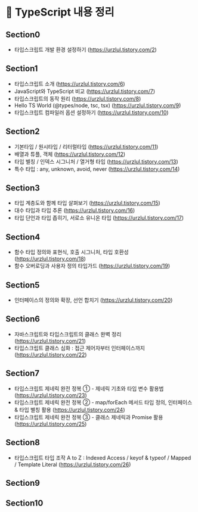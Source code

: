 # 📘 TypeScript 내용 정리  

## Section0
- 타입스크립트 개발 환경 설정하기 (https://urzlul.tistory.com/2) <br>

## Section1
- 타입스크립트 소개 (https://urzlul.tistory.com/6)
- JavaScript와 TypeScript 비교 (https://urzlul.tistory.com/7)
- 타입스크립트의 동작 원리 (https://urzlul.tistory.com/8)
- Hello TS World (@types/node, tsc, tsx) (https://urzlul.tistory.com/9)
- 타입스크립트 컴파일러 옵션 설정하기 (https://urzlul.tistory.com/10)

## Section2
- 기본타입 / 원시타입 / 리터럴타입 (https://urzlul.tistory.com/11)
- 배열과 튜플, 객체 (https://urzlul.tistory.com/12)
- 타입 별칭 / 인덱스 시그니처 / 열거형 타입 (https://urzlul.tistory.com/13)
- 특수 타입 : any, unknown, avoid, never (https://urzlul.tistory.com/14)

## Section3
- 타입 계층도와 함께 타입 살펴보기 (https://urzlul.tistory.com/15)
- 대수 타입과 타입 추론 (https://urzlul.tistory.com/16)
- 타입 단언과 타입 좁히기, 서로소 유니온 타입 (https://urzlul.tistory.com/17)

## Section4
- 함수 타입 정의와 표현식, 호출 시그니처, 타입 호환성 (https://urzlul.tistory.com/18)
- 함수 오버로딩과 사용자 정의 타입가드 (https://urzlul.tistory.com/19)

## Section5
- 인터페이스의 정의와 확장, 선언 합치기 (https://urzlul.tistory.com/20)

## Section6
- 자바스크립트와 타입스크립트의 클래스 완벽 정리 (https://urzlul.tistory.com/21)
- 타입스크립트 클래스 심화 : 접근 제어자부터 인터페이스까지 (https://urzlul.tistory.com/22)

## Section7
- 타입스크립트 제네릭 완전 정복 ① - 제네릭 기초와 타입 변수 활용법 (https://urzlul.tistory.com/23)
- 타입스크립트 제네릭 완전 정복 ② - map/forEach 메서드 타입 정의, 인터페이스 & 타입 별칭 활용 (https://urzlul.tistory.com/24)
- 타입스크립트 제네릭 완전 정복 ③ - 클래스 제네릭과 Promise 활용 (https://urzlul.tistory.com/25)

## Section8
- 타입스크립트 타입 조작 A to Z : Indexed Access / keyof & typeof / Mapped / Template Literal (https://urzlul.tistory.com/26)

## Section9

## Section10
